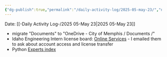 ```yaml
---
{"dg-publish":true,"permalink":"/daily-activity-log/2025-05-may-23/","noteIcon":"","created":"2025-07-07T14:23:43.406-05:00"}
---
```


Date: [[-Daily Activity Log-/2025 05-May 23\|2025 05-May 23]]


- migrate "Documents" to "OneDrive - City of Memphis / Documents /" 
- Idaho Engineering Intern license board: [Online Services](https://edopl.idaho.gov/OnlineServices/_/) - I emailed them to ask about account access and license transfer
- Python [Experts index](https://devguide.python.org/core-developers/experts/#experts)
